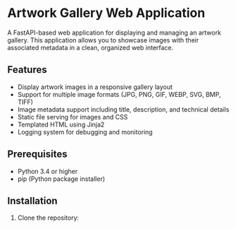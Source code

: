 # Artwork Gallery Web Application

A FastAPI-based web application for displaying and managing an artwork gallery. This application allows you to showcase images with their associated metadata in a clean, organized web interface.

## Features

- Display artwork images in a responsive gallery layout
- Support for multiple image formats (JPG, PNG, GIF, WEBP, SVG, BMP, TIFF)
- Image metadata support including title, description, and technical details
- Static file serving for images and CSS
- Templated HTML using Jinja2
- Logging system for debugging and monitoring

## Prerequisites

- Python 3.4 or higher
- pip (Python package installer)

## Installation

1. Clone the repository: